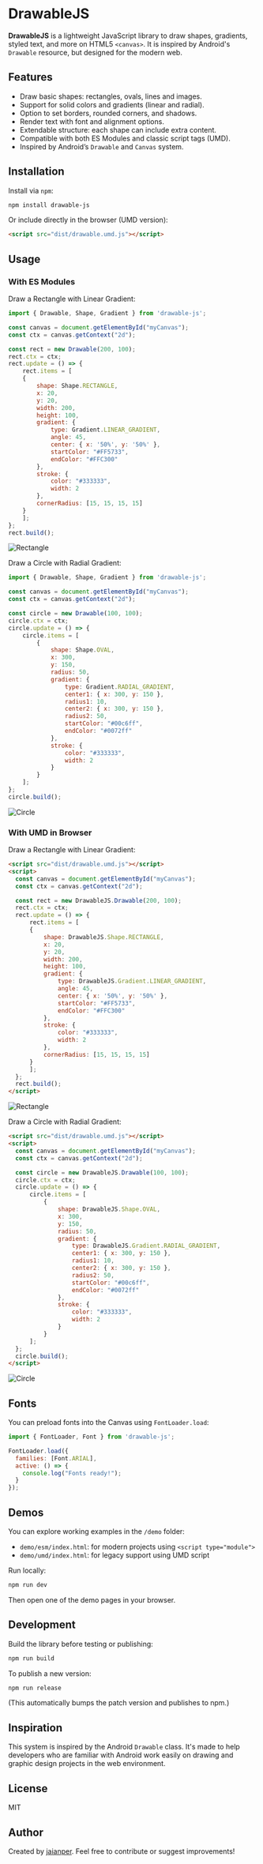 
# DrawableJS

**DrawableJS** is a lightweight JavaScript library to draw shapes, gradients, styled text, and more on HTML5 `<canvas>`. It is inspired by Android's `Drawable` resource, but designed for the modern web.

## Features
- Draw basic shapes: rectangles, ovals, lines and images.
- Support for solid colors and gradients (linear and radial).
- Option to set borders, rounded corners, and shadows.
- Render text with font and alignment options.
- Extendable structure: each shape can include extra content.
- Compatible with both ES Modules and classic script tags (UMD).
- Inspired by Android’s `Drawable` and `Canvas` system.

## Installation

Install via `npm`:
```bash
npm install drawable-js
```

Or include directly in the browser (UMD version):
```html
<script src="dist/drawable.umd.js"></script>
```

## Usage

### With ES Modules
Draw a Rectangle with Linear Gradient:
```js
import { Drawable, Shape, Gradient } from 'drawable-js';

const canvas = document.getElementById("myCanvas");
const ctx = canvas.getContext("2d");

const rect = new Drawable(200, 100);
rect.ctx = ctx;
rect.update = () => {
    rect.items = [
    {
        shape: Shape.RECTANGLE,
        x: 20,
        y: 20,
        width: 200,
        height: 100,
        gradient: {
            type: Gradient.LINEAR_GRADIENT,
            angle: 45,
            center: { x: '50%', y: '50%' },
            startColor: "#FF5733",
            endColor: "#FFC300"
        },
        stroke: {
            color: "#333333",
            width: 2
        },
        cornerRadius: [15, 15, 15, 15]
    }
    ];
};
rect.build();
```

![Rectangle](screenshots/Rectangle.png)

Draw a Circle with Radial Gradient:
```js
import { Drawable, Shape, Gradient } from 'drawable-js';

const canvas = document.getElementById("myCanvas");
const ctx = canvas.getContext("2d");

const circle = new Drawable(100, 100);
circle.ctx = ctx;
circle.update = () => {
    circle.items = [
        {
            shape: Shape.OVAL,
            x: 300,
            y: 150,
            radius: 50,
            gradient: {
                type: Gradient.RADIAL_GRADIENT,
                center1: { x: 300, y: 150 },
                radius1: 10,
                center2: { x: 300, y: 150 },
                radius2: 50,
                startColor: "#00c6ff",
                endColor: "#0072ff"
            },
            stroke: {
                color: "#333333",
                width: 2
            }
        }
    ];
};
circle.build();
```

![Circle](screenshots/Circle.png)

### With UMD in Browser
Draw a Rectangle with Linear Gradient:
```html
<script src="dist/drawable.umd.js"></script>
<script>
  const canvas = document.getElementById("myCanvas");
  const ctx = canvas.getContext("2d");

  const rect = new DrawableJS.Drawable(200, 100);
  rect.ctx = ctx;
  rect.update = () => {
      rect.items = [
      {
          shape: DrawableJS.Shape.RECTANGLE,
          x: 20,
          y: 20,
          width: 200,
          height: 100,
          gradient: {
              type: DrawableJS.Gradient.LINEAR_GRADIENT,
              angle: 45,
              center: { x: '50%', y: '50%' },
              startColor: "#FF5733",
              endColor: "#FFC300"
          },
          stroke: {
              color: "#333333",
              width: 2
          },
          cornerRadius: [15, 15, 15, 15]
      }
      ];
  };
  rect.build();
</script>
```

![Rectangle](screenshots/Rectangle.png)

Draw a Circle with Radial Gradient:
```html
<script src="dist/drawable.umd.js"></script>
<script>
  const canvas = document.getElementById("myCanvas");
  const ctx = canvas.getContext("2d");

  const circle = new DrawableJS.Drawable(100, 100);
  circle.ctx = ctx;
  circle.update = () => {
      circle.items = [
          {
              shape: DrawableJS.Shape.OVAL,
              x: 300,
              y: 150,
              radius: 50,
              gradient: {
                  type: DrawableJS.Gradient.RADIAL_GRADIENT,
                  center1: { x: 300, y: 150 },
                  radius1: 10,
                  center2: { x: 300, y: 150 },
                  radius2: 50,
                  startColor: "#00c6ff",
                  endColor: "#0072ff"
              },
              stroke: {
                  color: "#333333",
                  width: 2
              }
          }
      ];
  };
  circle.build();
</script>
```

![Circle](screenshots/Circle.png)

## Fonts
You can preload fonts into the Canvas using `FontLoader.load`:

```js
import { FontLoader, Font } from 'drawable-js';

FontLoader.load({
  families: [Font.ARIAL],
  active: () => {
    console.log("Fonts ready!");
  }
});
```

## Demos
You can explore working examples in the `/demo` folder:
- `demo/esm/index.html`: for modern projects using `<script type="module">`
- `demo/umd/index.html`: for legacy support using UMD script

Run locally:
```bash
npm run dev
```
Then open one of the demo pages in your browser.

## Development
Build the library before testing or publishing:
```bash
npm run build
```

To publish a new version:
```bash
npm run release
```
(This automatically bumps the patch version and publishes to npm.)

## Inspiration
This system is inspired by the Android `Drawable` class. It's made to help developers who are familiar with Android work easily on drawing and graphic design projects in the web environment.

## License
MIT

## Author
Created by [jaianper](https://github.com/jaianper). Feel free to contribute or suggest improvements!
